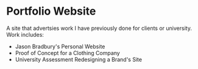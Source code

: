 # Portfolio Website
A site that advertsies work I have previously done for clients or university.\
Work includes:
* Jason Bradbury's Personal Website
* Proof of Concept for a Clothing Company
* University Assessment Redesigning a Brand's Site
